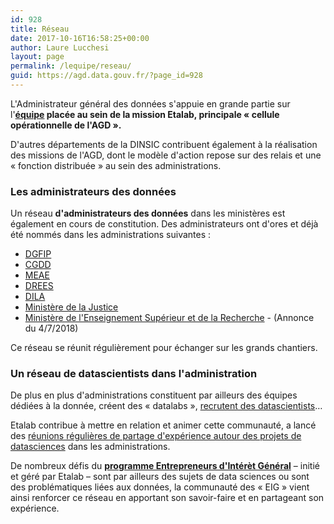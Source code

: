 ```yaml
---
id: 928
title: Réseau
date: 2017-10-16T16:58:25+00:00
author: Laure Lucchesi
layout: page
permalink: /lequipe/reseau/
guid: https://agd.data.gouv.fr/?page_id=928
---
```

L'Administrateur général des données s'appuie en grande partie sur l'**[équipe](https://agd.data.gouv.fr/lequipe/) placée au sein de la mission Etalab, principale « cellule opérationnelle de l'AGD ».** 

D'autres départements de la DINSIC contribuent également à la réalisation des missions de l'AGD, dont le modèle d'action repose sur des relais et une « fonction distribuée » au sein des administrations.

### Les administrateurs des données

Un réseau **d'administrateurs des données** dans les ministères est également en cours de constitution. Des administrateurs ont d'ores et déjà été nommés dans les administrations suivantes :

  * [DGFIP](https://www.legifrance.gouv.fr/affichTexte.do?cidTexte=JORFTEXT000033028175&fastPos=6&fastReqId=102690461&categorieLien=id&oldAction=rechTexte)
  * [CGDD](http://www.ecologique-solidaire.gouv.fr/sites/default/files/Rapport%20de%20pr%C3%A9figuration%20superviseur%20des%20donnees.pdf)
  * [MEAE](http://www.lemondeinformatique.fr/actualites/lire-le-quai-d-orsay-nomme-laurent-garnier-administrateur-general-des-donnees-67227.html)
  * [DREES](https://www.legifrance.gouv.fr/eli/decret/2015/10/19/AFSE1511571D/jo) 
  * [DILA](https://fr.linkedin.com/in/marie-h%C3%A9l%C3%A8ne-roux-1929a937)
  * [Ministère de la Justice](https://fr.linkedin.com/in/leila-fodil-cherif-urbanistesi)
  * [Ministère de l'Enseignement Supérieur et de la Recherche](http://www.enseignementsup-recherche.gouv.fr/cid132529/le-plan-national-pour-la-science-ouverte-les-resultats-de-la-recherche-scientifique-ouverts-a-tous-sans-entrave-sans-delai-sans-paiement.html) - (Annonce du 4/7/2018)

Ce réseau se réunit régulièrement pour échanger sur les grands chantiers.

### Un réseau de datascientists dans l'administration

De plus en plus d'administrations constituent par ailleurs des équipes dédiées à la donnée, créent des « datalabs », [recrutent des datascientists](https://agd.data.gouv.fr/offres-demploi/)&#8230;

Etalab contribue à mettre en relation et animer cette communauté, a lancé des [réunions régulières de partage d'expérience autour des projets de datasciences](https://www.etalab.gouv.fr/event/data-drink) dans les administrations.

De nombreux défis du [**programme Entrepreneurs d'Intérèt Général**](https://www.etalab.gouv.fr/entrepreneurs-dinteret-general) &#8211; initié et géré par Etalab &#8211; sont par ailleurs des sujets de data sciences ou sont des problématiques liées aux données, la communauté des « EIG » vient ainsi renforcer ce réseau en apportant son savoir-faire et en partageant son expérience.
